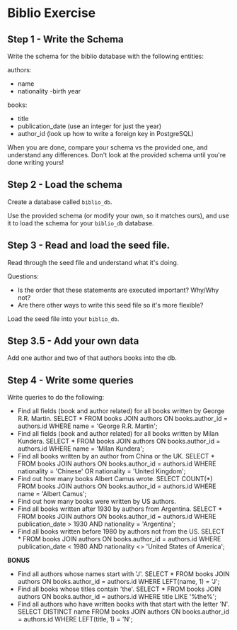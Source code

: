 # Biblio Exercise

## Step 1 - Write the Schema

Write the schema for the biblio database with the following entities:

authors:
  - name
  - nationality
    -birth year

books:
  - title
  - publication_date (use an integer for just the year)
  - author_id (look up how to write a foreign key in PostgreSQL)

When you are done, compare your schema vs the provided one, and understand any
differences. Don't look at the provided schema until you're done writing yours!

## Step 2 - Load the schema

Create a database called `biblio_db`.

Use the provided schema (or modify your own, so it matches ours), and use it to
load the schema for your `biblio_db` database.

## Step 3 - Read and load the seed file.

Read through the seed file and understand what it's doing.

Questions:
* Is the order that these statements are executed important? Why/Why not?
* Are there other ways to write this seed file so it's more flexible?

Load the seed file into your `biblio_db`.

## Step 3.5 - Add your own data

Add one author and two of that authors books into the db.

## Step 4 - Write some queries

Write queries to do the following:

- Find all fields (book and author related) for all books written by George R.R. Martin.
SELECT * FROM books JOIN authors ON books.author_id = authors.id WHERE name = 'George R.R. Martin';
- Find all fields (book and author related) for all books written by Milan Kundera.
SELECT * FROM books JOIN authors ON books.author_id = authors.id WHERE name = 'Milan Kundera';
- Find all books written by an author from China or the UK.
SELECT * FROM books JOIN authors ON books.author_id = authors.id WHERE nationality = 'Chinese' OR nationality = 'United Kingdom';
- Find out how many books Albert Camus wrote.
SELECT COUNT(*) FROM books JOIN authors ON books.author_id = authors.id WHERE name = 'Albert Camus';
- Find out how many books were written by US authors.
- Find all books written after 1930 by authors from Argentina.
SELECT * FROM books JOIN authors ON books.author_id = authors.id WHERE publication_date > 1930 AND nationality = 'Argentina';
- Find all books written before 1980 by authors not from the US.
SELECT * FROM books JOIN authors ON books.author_id = authors.id WHERE publication_date < 1980 AND nationality <> 'United States of America';

**BONUS**
- Find all authors whose names start with 'J'.
SELECT * FROM books JOIN authors ON books.author_id = authors.id WHERE LEFT(name, 1) = 'J';
- Find all books whose titles contain 'the'.
SELECT * FROM books JOIN authors ON books.author_id = authors.id WHERE title LIKE '%the%';
- Find all authors who have written books with that start with the letter 'N'.
SELECT DISTINCT name FROM books JOIN authors ON books.author_id = authors.id WHERE LEFT(title, 1) = 'N';
